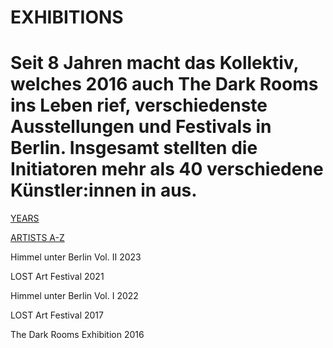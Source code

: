 EXHIBITIONS
==========

Seit 8 Jahren macht das Kollektiv, welches 2016 auch The Dark Rooms ins Leben rief, verschiedenste Ausstellungen und Festivals in Berlin. Insgesamt stellten die Initiatoren mehr als 40 verschiedene Künstler:innen in aus.
==========

[YEARS](https://www.wirimraum.de/exhibition)

[ARTISTS A-Z](https://www.wirimraum.de/artists-1)

[](https://www.wirimraum.de/hub23)

Himmel unter Berlin Vol. II 2023

[](https://www.wirimraum.de/lost21-1)

LOST Art Festival 2021

[](https://www.wirimraum.de/hub22)

Himmel unter Berlin Vol. I 2022

[](https://www.wirimraum.de/lost17-1)

LOST Art Festival 2017

[](https://www.wirimraum.de/tdr16-1)

The Dark Rooms Exhibition 2016
